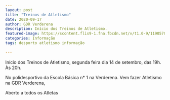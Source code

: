 ```yaml
---
layout: post
title: "Treinos de Atletismo"
date: 2020-09-17
author: GDR Verderena
description: Início dos Treinos de Atletismo.
featured-image: https://scontent.flis9-1.fna.fbcdn.net/v/t1.0-9/119057079_1295156584173754_2611644569691662156_n.jpg?_nc_cat=104&_nc_sid=730e14&_nc_ohc=5k1ixdO0BZwAX9NmY1z&_nc_ht=scontent.flis9-1.fna&oh=cd3d750166db18c266bd2841345d8214&oe=5F8A0DE9
categories: Informação
tags: desporto atletismo informação
 
---
```



Início dos Treinos de Atletismo, segunda feira dia 14 de setembro, das 19h. Às 20h.

No polidesportivo da Escola Básica n* 1 na Verderena. Vem fazer Atletismo na GDR Verderena, 

Aberto a todos os Atletas



